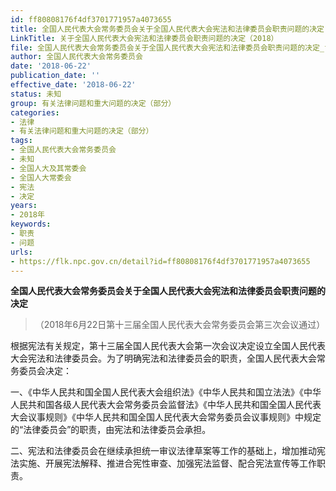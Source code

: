 ```yaml
---
id: ff80808176f4df3701771957a4073655
title: 全国人民代表大会常务委员会关于全国人民代表大会宪法和法律委员会职责问题的决定
LinkTitle: 关于全国人民代表大会宪法和法律委员会职责问题的决定（2018）
file: 全国人民代表大会常务委员会关于全国人民代表大会宪法和法律委员会职责问题的决定_ff80808176f4df3701771957a4073655.docx
author: 全国人民代表大会常务委员会
date: '2018-06-22'
publication_date: ''
effective_date: '2018-06-22'
status: 未知
group: 有关法律问题和重大问题的决定（部分）
categories:
- 法律
- 有关法律问题和重大问题的决定（部分）
tags:
- 全国人民代表大会常务委员会
- 未知
- 全国人大及其常委会
- 全国人大常委会
- 宪法
- 决定
years:
- 2018年
keywords:
- 职责
- 问题
urls:
- https://flk.npc.gov.cn/detail?id=ff80808176f4df3701771957a4073655
---
```


**全国人民代表大会常务委员会关于全国人民代表大会宪法和法律委员会职责问题的决定**

> （2018年6月22日第十三届全国人民代表大会常务委员会第三次会议通过）

根据宪法有关规定，第十三届全国人民代表大会第一次会议决定设立全国人民代表大会宪法和法律委员会。为了明确宪法和法律委员会的职责，全国人民代表大会常务委员会决定：

一、《中华人民共和国全国人民代表大会组织法》《中华人民共和国立法法》《中华人民共和国各级人民代表大会常务委员会监督法》《中华人民共和国全国人民代表大会议事规则》《中华人民共和国全国人民代表大会常务委员会议事规则》中规定的“法律委员会”的职责，由宪法和法律委员会承担。

二、宪法和法律委员会在继续承担统一审议法律草案等工作的基础上，增加推动宪法实施、开展宪法解释、推进合宪性审查、加强宪法监督、配合宪法宣传等工作职责。
